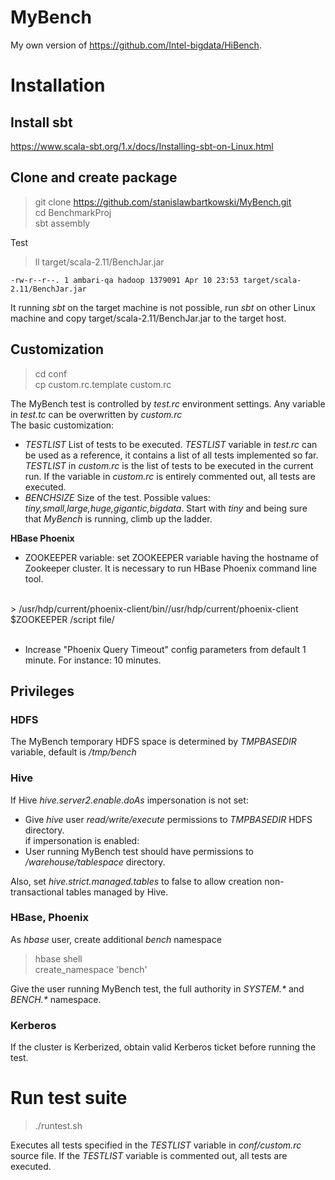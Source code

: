 # MyBench

My own version of https://github.com/Intel-bigdata/HiBench.

# Installation

## Install sbt
https://www.scala-sbt.org/1.x/docs/Installing-sbt-on-Linux.html

## Clone and create package
> git clone https://github.com/stanislawbartkowski/MyBench.git<br>
> cd BenchmarkProj<br>
> sbt assembly<br>

Test<br>
> ll target/scala-2.11/BenchJar.jar<br>
```
-rw-r--r--. 1 ambari-qa hadoop 1379091 Apr 10 23:53 target/scala-2.11/BenchJar.jar
```
It running *sbt* on the target machine is not possible, run *sbt* on other Linux machine and copy target/scala-2.11/BenchJar.jar to the target host.

## Customization
>cd conf<br>
> cp custom.rc.template custom.rc<br>

The MyBench test is controlled by *test.rc* environment settings. Any variable in *test.tc* can be overwritten by *custom.rc*
<br>
The basic customization:<br>
 * *TESTLIST* List of tests to be executed. *TESTLIST* variable in *test.rc* can be used as a reference, it contains a list of all tests implemented so far. *TESTLIST* in *custom.rc* is the list of tests to be executed in the current run. If the variable in *custom.rc* is entirely commented out, all tests are executed.
 * *BENCHSIZE* Size of the test. Possible values: *tiny,small,large,huge,gigantic,bigdata*. Start with *tiny* and being sure that *MyBench* is running, climb up the ladder.
 
**HBase Phoenix**<br>
* ZOOKEEPER variable: set ZOOKEEPER variable having the hostname of Zookeeper cluster. It is necessary to run HBase Phoenix command line tool.
<br>
> /usr/hdp/current/phoenix-client/bin//usr/hdp/current/phoenix-client $ZOOKEEPER /script file/<br>
<br>

* Increase "Phoenix Query Timeout" config parameters from default 1 minute. For instance: 10 minutes.
 
## Privileges

### HDFS
The MyBench temporary HDFS space is determined by *TMPBASEDIR* variable, default is */tmp/bench*
### Hive
If Hive *hive.server2.enable.doAs* impersonation is not set:
 *  Give *hive* user *read/write/execute* permissions to *TMPBASEDIR* HDFS directory.<br>
if impersonation is enabled:
 * User running MyBench test should have permissions to */warehouse/tablespace* directory.<br>

Also, set *hive.strict.managed.tables* to false to allow creation non-transactional tables managed by Hive.
<br>
### HBase, Phoenix
As *hbase* user, create additional *bench* namespace<br>
> hbase shell<br>
> create_namespace 'bench'

Give the user running MyBench test, the full authority in *SYSTEM.\** and *BENCH.\** namespace.
### Kerberos
If the cluster is Kerberized, obtain valid Kerberos ticket before running the test.

# Run test suite
> ./runtest.sh<br>

Executes all tests specified in the *TESTLIST* variable in *conf/custom.rc* source file. If the *TESTLIST* variable is commented out, all tests are executed.




